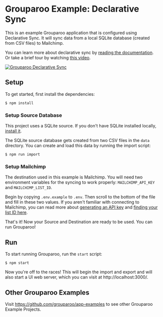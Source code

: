 # Grouparoo Example: Declarative Sync

This is an example Grouparoo application that is configured using Declarative Sync. It will sync data from a local SQLite database (created from CSV files) to Mailchimp.

You can learn more about declarative sync by [reading the documentation](https://www.grouparoo.com/docs/config/code-config). Or take a brief tour by watching [this video](https://www.youtube.com/watch?v=kQ789gMXJB8).

[![Grouparoo Declarative Sync](https://img.youtube.com/vi/kQ789gMXJB8/0.jpg)](https://www.youtube.com/watch?v=kQ789gMXJB8)

## Setup

To get started, first install the dependencies:

    $ npm install

### Setup Source Database

This project uses a SQLite source. If you don't have SQLite installed locally, [install it](https://www.tutorialspoint.com/sqlite/sqlite_installation.htm).

The SQLite source database gets created from two CSV files in the `data` directory. You can create and load this data by running the import script:

    $ npm run import

### Setup Mailchimp

The destination used in this example is Mailchimp. You will need two environment variables for the syncing to work properly: `MAILCHIMP_API_KEY` and `MAILCHIMP_LIST_ID`.

Begin by copying `.env.example` to `.env`. Then scroll to the bottom of the file and fill in these two values. If you aren't familiar with connecting to Mailchimp, you can read more about [generating an API key](https://mailchimp.com/help/about-api-keys/) and [finding your list ID here](https://mailchimp.com/help/find-audience-id/).

That's it! Now your Source and Destination are ready to be used. You can run Grouparoo!

## Run

To start running Grouparoo, run the `start` script:

    $ npm start

Now you're off to the races! This will begin the import and export and will also start a UI web server, which you can visit at http://localhost:3000/.

## Other Grouparoo Examples

Visit https://github.com/grouparoo/app-examples to see other Grouparoo Example Projects.

